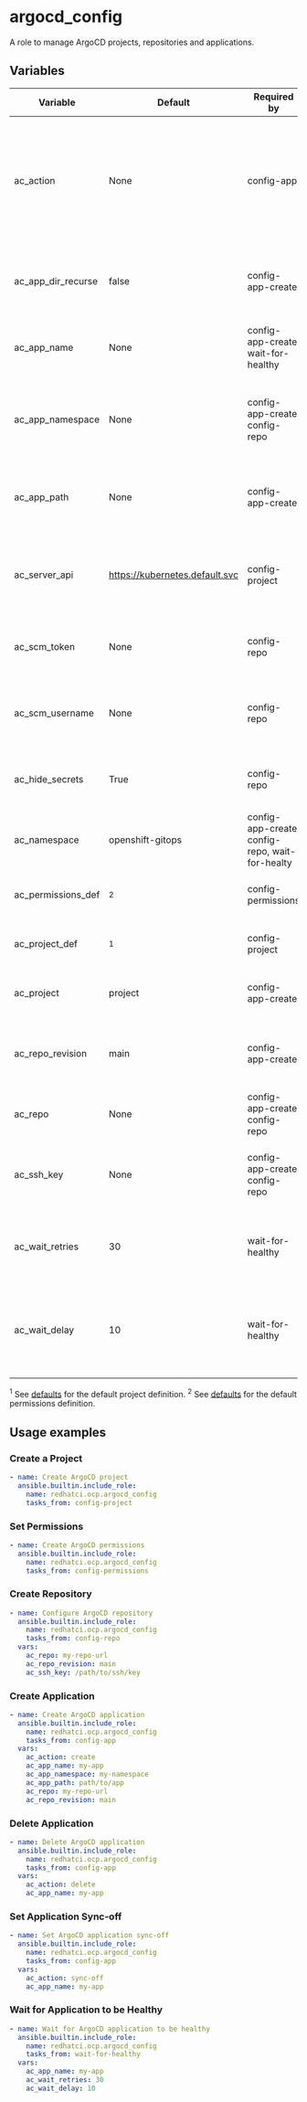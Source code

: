 # argocd_config

A role to manage ArgoCD projects, repositories and applications.

## Variables

| Variable           | Default                         | Required by                                     | Description
| ------------------ | ------------------------------- | ----------------------------------------------- | -----------
| ac_action          | None                            | config-app                                      | The action to perform on the ArgoCD application (create, delete, delete-cascade, sync-on, sync-off).
| ac_app_dir_recurse | false                           | config-app-create                               | Whether to scan a directory recursively for manifests.
| ac_app_name        | None                            | config-app-create, wait-for-healthy             | The name of the ArgoCD application to create.
| ac_app_namespace   | None                            | config-app-create, config-repo                  | The namespace where the ArgoCD application will be created.
| ac_app_path        | None                            | config-app-create                               | The path in the Git repository where application is located.
| ac_server_api      | https://kubernetes.default.svc  | config-project                                  | The OpenShift server API URL, where ArgoCD will interact with.
| ac_scm_token       | None                            | config-repo                                     | The token to use for accessing the Git repository.
| ac_scm_username    | None                            | config-repo                                     | The username to use for accessing the Git repository.
| ac_hide_secrets    | True                            | config-repo                                     | Whether to hide sensitive information in logs.
| ac_namespace       | openshift-gitops                | config-app-create, config-repo, wait-for-healty | The namespace where ArgoCD is installed.
| ac_permissions_def | <sup>2</sup>                    | config-permissions                              | The ArgoCD permissions definition.
| ac_project_def     | <sup>1</sup>                    | config-project                                  | The ArgoCD project definition.
| ac_project         | project                         | config-app-create                               | The ArgoCD project to use. 
| ac_repo_revision   | main                            | config-app-create                               | The branch or commit hash of the Git repository to use.
| ac_repo            | None                            | config-app-create, config-repo                  | The Git repository URL for the application.
| ac_ssh_key         | None                            | config-app-create, config-repo                  | The SSH key to use for accessing the Git repository.
| ac_wait_retries    | 30                              | wait-for-healthy                                | The number of retries to wait for the application to become healthy.
| ac_wait_delay      | 10                              | wait-for-healthy                                | The time to wait between retries for the application to become healthy.

<sup>1</sup> See [defaults](defaults/main.yml) for the default project definition.
<sup>2</sup> See [defaults](defaults/main.yml) for the default permissions definition.

## Usage examples

### Create a Project

```yaml
- name: Create ArgoCD project
  ansible.builtin.include_role:
    name: redhatci.ocp.argocd_config
    tasks_from: config-project
```

### Set Permissions

```yaml
- name: Create ArgoCD permissions
  ansible.builtin.include_role:
    name: redhatci.ocp.argocd_config
    tasks_from: config-permissions
```

### Create Repository

```yaml
- name: Configure ArgoCD repository
  ansible.builtin.include_role:
    name: redhatci.ocp.argocd_config
    tasks_from: config-repo
  vars:
    ac_repo: my-repo-url
    ac_repo_revision: main
    ac_ssh_key: /path/to/ssh/key
```

### Create Application

```yaml
- name: Create ArgoCD application
  ansible.builtin.include_role:
    name: redhatci.ocp.argocd_config
    tasks_from: config-app
  vars:
    ac_action: create
    ac_app_name: my-app
    ac_app_namespace: my-namespace
    ac_app_path: path/to/app
    ac_repo: my-repo-url
    ac_repo_revision: main
```

### Delete Application

```yaml
- name: Delete ArgoCD application
  ansible.builtin.include_role:
    name: redhatci.ocp.argocd_config
    tasks_from: config-app
  vars:
    ac_action: delete
    ac_app_name: my-app
```

### Set Application Sync-off

```yaml
- name: Set ArgoCD application sync-off
  ansible.builtin.include_role:
    name: redhatci.ocp.argocd_config
    tasks_from: config-app
  vars:
    ac_action: sync-off
    ac_app_name: my-app
```

### Wait for Application to be Healthy

```yaml
- name: Wait for ArgoCD application to be healthy
  ansible.builtin.include_role:
    name: redhatci.ocp.argocd_config
    tasks_from: wait-for-healthy
  vars:
    ac_app_name: my-app
    ac_wait_retries: 30
    ac_wait_delay: 10
```

